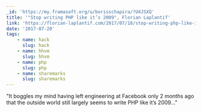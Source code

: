 ```yaml
---
_id: 'https://my.framasoft.org/u/borisschapira/?U4JSXQ'
title: '"Stop writing PHP like it’s 2009", Florian Laplantif'
link: 'https://florian-laplantif.com/2017/07/18/stop-writing-php-like-its-2009/'
date: '2017-07-20'
tags:
    - name: hack
      slug: hack
    - name: hhvm
      slug: hhvm
    - name: php
      slug: php
    - name: sharemarks
      slug: sharemarks
---
```


<div class="markdown"><p>&quot;It boggles my mind having left engineering at Facebook only 2 months ago that the outside world still largely seems to write PHP like it’s 2009…&quot;
</p></div>
